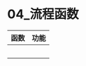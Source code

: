 # 04_流程函数

| 函数 | 功能 |
| :--: | :--: |
|      |      |
|      |      |
|      |      |
|      |      |
|      |      |

